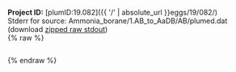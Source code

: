 **Project ID:** [plumID:19.082]({{ '/' | absolute_url }}eggs/19/082/)  
Stderr for source:  Ammonia_borane/1.AB_to_AaDB/AB/plumed.dat   
(download [zipped raw stdout](plumed.dat.plumed.stdout.txt.zip))  
{% raw %}
<pre>
</pre>
{% endraw %}

